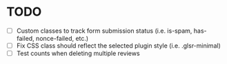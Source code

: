 # TODO
- [ ] Custom classes to track form submission status (i.e. is-spam, has-failed, nonce-failed, etc.)
- [ ] Fix CSS class should reflect the selected plugin style (i.e. .glsr-minimal)
- [ ] Test counts when deleting multiple reviews
